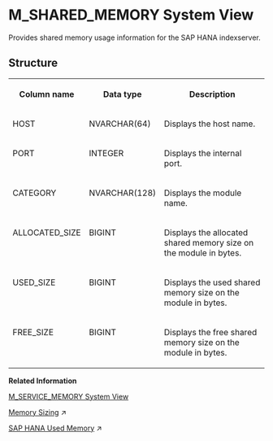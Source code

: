 <!-- loio20c527c67519101488b3c64dadb9afdd -->

# M\_SHARED\_MEMORY System View

Provides shared memory usage information for the SAP HANA indexserver.



<a name="loio20c527c67519101488b3c64dadb9afdd___m__s_h_a_r_e_d__m_e_m_o_r_y_1struct_M_SHARED_MEMORY"/>

## Structure


<table>
<tr>
<th valign="top">

Column name



</th>
<th valign="top">

Data type



</th>
<th valign="top">

Description



</th>
</tr>
<tr>
<td valign="top">

HOST



</td>
<td valign="top">

NVARCHAR\(64\)



</td>
<td valign="top">

Displays the host name.



</td>
</tr>
<tr>
<td valign="top">

PORT



</td>
<td valign="top">

INTEGER



</td>
<td valign="top">

Displays the internal port.



</td>
</tr>
<tr>
<td valign="top">

CATEGORY



</td>
<td valign="top">

NVARCHAR\(128\)



</td>
<td valign="top">

Displays the module name.



</td>
</tr>
<tr>
<td valign="top">

ALLOCATED\_SIZE



</td>
<td valign="top">

BIGINT



</td>
<td valign="top">

Displays the allocated shared memory size on the module in bytes.



</td>
</tr>
<tr>
<td valign="top">

USED\_SIZE



</td>
<td valign="top">

BIGINT



</td>
<td valign="top">

Displays the used shared memory size on the module in bytes.



</td>
</tr>
<tr>
<td valign="top">

FREE\_SIZE



</td>
<td valign="top">

BIGINT



</td>
<td valign="top">

Displays the free shared memory size on the module in bytes.



</td>
</tr>
</table>

**Related Information**  


[M\_SERVICE\_MEMORY System View](m-service-memory-system-view-20bf33c.md "Displays detailed memory utilization information by services.")

[Memory Sizing](https://help.sap.com/viewer/f9c5015e72e04fffa14d7d4f7267d897/2023_2_QRC/en-US/bdf26308bb571014b7bcd3bcd586aecd.html "Memory sizing is the process of estimating in advance the amount of memory that will be required to run a certain workload on an SAP HANA database. To understand memory sizing, several questions need to be answered.") :arrow_upper_right:

[SAP HANA Used Memory](https://help.sap.com/viewer/f9c5015e72e04fffa14d7d4f7267d897/2023_2_QRC/en-US/8d277dcc98a94784a4375c029d19d088.html "The total amount of memory used by SAP HANA is referred to as used memory. It includes program code and stack, all data and system tables, and the memory required for temporary computations.") :arrow_upper_right:

